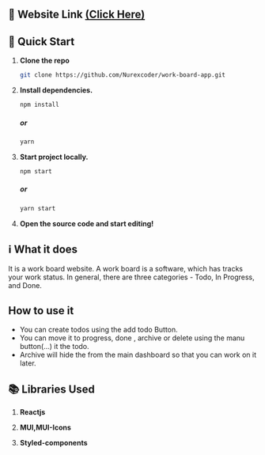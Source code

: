 ##  🔗 Website Link [(Click Here)](https://workboardapp.netlify.app/)


## 🚀 Quick Start
1. **Clone the repo**
  
   ```bash
   git clone https://github.com/Nurexcoder/work-board-app.git
   ```
1. **Install dependencies.**

   ```bash
   npm install
   ```
   ##### or
    ```bash
   yarn 
   ```
   

1. **Start project locally.**

   ```bash
   npm start
   ```
   ##### or
    ```bash
   yarn start
   ```
1. **Open the source code and start editing!**

## ℹ️ What it does

It is a work board website. A work board is a software, which has tracks your work status. In
general, there are three categories - Todo, In Progress, and Done.

## How to use it

* You can create todos using the add todo Button.
* You can move it to progress, done , archive or delete using the manu button(...) it the todo.
* Archive will hide the from the main dashboard so that you can work on it later.

## 📚 Libraries Used

1. **Reactjs**
 
2. **MUI,MUI-Icons**

3. **Styled-components**

  



 
